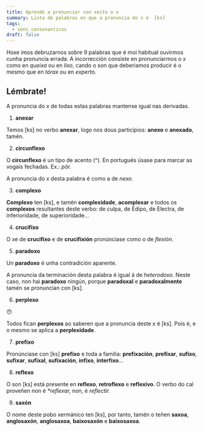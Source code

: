 ```yaml
---
title: Aprende a pronunciar con xeito o x
summary: Lista de palabras en que a pronuncia do x é  [ks]
tags:
  - sons_consonanticos
draft: false
---
```

Hoxe imos debruzarnos sobre 9 palabras que é moi habitual ouvirmos cunha pronuncia errada. A incorrección consiste en pronunciarmos o *x* como en *queixa* ou en *lixo*, cando o son que deberiamos producir é o mesmo que en *tórax ou* en *experto.*

## Lémbrate!

A pronuncia do *x* de todas estas palabras mantense igual nas derivadas.

<article>

1. **anexar**

Temos \[ks] no verbo **anexar**, logo nos dous participios: **anexo** e **anexado**, tamén.

</article>

<article>

2. **circunflexo**

O **circunflexo** é un tipo de acento (^). En portugués úsase para marcar as vogais fechadas. Ex.: *pôr.* 

A pronuncia do *x* desta palabra é como a de *nexo.* 

</article>

<article>

3. **complexo**

**Complexo** ten \[ks], e tamén **complexidade**, **acomplexar** e todos os **complexos** resultantes deste verbo: de culpa, de Edipo, de Electra, de inferioridade, de superioridade...

</article>

<article>

4. **crucifixo**

O xe de **crucifixo** e de **crucifixión** pronúnciase como o de *flexión.*

</article>

<article>

5. **paradoxo**

Un **paradoxo** é unha contradición aparente. 

A pronuncia da terminación desta palabra é igual á de *heterodoxo.* Neste caso, non hai **paradoxo** ningún, porque **paradoxal** e **paradoxalmente** tamén se pronuncian con \[ks].

</article>

<article>

6. **perplexo**

😯

Todos fican **perplexos** ao saberen que a pronuncia deste *x* é \[ks]. Pois é, e o mesmo se aplica a **perplexidade**.

</article>

<article>

7. **prefixo**

Pronúnciase con \[ks] **prefixo** e toda a familia: **prefixación**, **prefixar**, **sufixo**, **sufixar**, **sufixal**, **sufixación**, **infixo**, **interfixo**...

</article>

<article>

8. **reflexo** 

O son \[ks] está presente en **reflexo**, **retroflexo** e **reflexivo**. O verbo do cal proveñen non é *\*reflexar,* non, é *reflectir.*

</article>

<article>

9. **saxón**

O nome deste pobo xermánico ten \[ks], por tanto, tamén o teñen **saxoa**, **anglosaxón**, **anglosaxoa**, **baixosaxón** e **baixosaxoa**. 

</article>

</article>